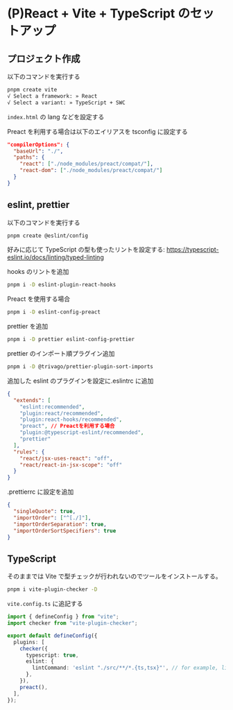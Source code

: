 # (P)React + Vite + TypeScript のセットアップ

## プロジェクト作成

以下のコマンドを実行する

```sh
pnpm create vite
√ Select a framework: » React
√ Select a variant: » TypeScript + SWC
```

`index.html` の lang などを設定する

Preact を利用する場合は以下のエイリアスを tsconfig に設定する

```json
"compilerOptions": {
  "baseUrl": "./",
  "paths": {
    "react": ["./node_modules/preact/compat/"],
    "react-dom": ["./node_modules/preact/compat/"]
  }
}
```

## eslint, prettier

以下のコマンドを実行する

```sh
pnpm create @eslint/config
```

好みに応じて TypeScript の型も使ったリントを設定する: https://typescript-eslint.io/docs/linting/typed-linting

hooks のリントを追加

```sh
pnpm i -D eslint-plugin-react-hooks
```

Preact を使用する場合

```sh
pnpm i -D eslint-config-preact
```

prettier を追加

```sh
pnpm i -D prettier eslint-config-prettier
```

prettier のインポート順プラグイン追加

```sh
pnpm i -D @trivago/prettier-plugin-sort-imports
```

追加した eslint のプラグインを設定に.eslintrc に追加

```json
{
  "extends": [
    "eslint:recommended",
    "plugin:react/recommended",
    "plugin:react-hooks/recommended",
    "preact", // Preactを利用する場合
    "plugin:@typescript-eslint/recommended",
    "prettier"
  ],
  "rules": {
    "react/jsx-uses-react": "off",
    "react/react-in-jsx-scope": "off"
  }
}
```

.prettierrc に設定を追加

```json
{
  "singleQuote": true,
  "importOrder": ["^[./]"],
  "importOrderSeparation": true,
  "importOrderSortSpecifiers": true
}
```

## TypeScript

そのままでは Vite で型チェックが行われないのでツールをインストールする。

```sh
pnpm i vite-plugin-checker -D
```

`vite.config.ts` に追記する

```ts
import { defineConfig } from "vite";
import checker from "vite-plugin-checker";

export default defineConfig({
  plugins: [
    checker({
      typescript: true,
      eslint: {
        lintCommand: 'eslint "./src/**/*.{ts,tsx}"', // for example, lint .ts & .tsx
      },
    }),
    preact(),
  ],
});
```
